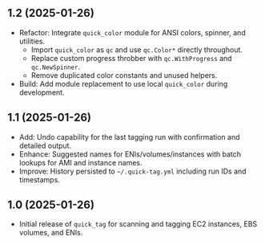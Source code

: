 ## 1.2 (2025-01-26)

- Refactor: Integrate `quick_color` module for ANSI colors, spinner, and utilities.
  - Import `quick_color` as `qc` and use `qc.Color*` directly throughout.
  - Replace custom progress throbber with `qc.WithProgress` and `qc.NewSpinner`.
  - Remove duplicated color constants and unused helpers.
- Build: Add module replacement to use local `quick_color` during development.

## 1.1 (2025-01-26)

- Add: Undo capability for the last tagging run with confirmation and detailed output.
- Enhance: Suggested names for ENIs/volumes/instances with batch lookups for AMI and instance names.
- Improve: History persisted to `~/.quick-tag.yml` including run IDs and timestamps.

## 1.0 (2025-01-26)

- Initial release of `quick_tag` for scanning and tagging EC2 instances, EBS volumes, and ENIs.

